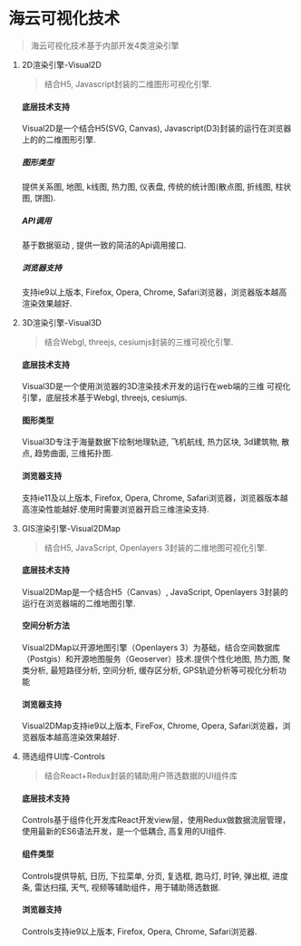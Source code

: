 # 海云可视化技术

> 海云可视化技术基于内部开发4类渲染引擎

1. 2D渲染引擎-Visual2D  
    
   > 结合H5, Javascript封装的二维图形可视化引擎.
     
   #### 底层技术支持   
   	Visual2D是一个结合H5(SVG, Canvas), Javascript(D3)封装的运行在浏览器上的的二维图形引擎.  
   ##### 图形类型
   提供关系图, 地图, k线图, 热力图, 仪表盘, 传统的统计图(散点图, 折线图, 柱状图, 饼图).  
   ##### API调用
   基于数据驱动 , 提供一致的简洁的Api调用接口.   
	##### 浏览器支持
	支持ie9以上版本, Firefox, Opera, Chrome, Safari浏览器，浏览器版本越高渲染效果越好.
	
2. 3D渲染引擎-Visual3D

	> 结合Webgl, threejs, cesiumjs封装的三维可视化引擎.
	
	#### 底层技术支持
	Visual3D是一个使用浏览器的3D渲染技术开发的运行在web端的三维 可视化引擎，底层技术基于Webgl, threejs, cesiumjs.
	#### 图形类型
	Visual3D专注于海量数据下绘制地理轨迹, 飞机航线, 热力区块, 3d建筑物, 散点, 趋势曲面, 三维拓扑图.
	#### 浏览器支持
	支持ie11及以上版本, Firefox, Opera, Chrome, Safari浏览器，浏览器版本越高渲染性能越好.使用时需要浏览器开启三维渲染支持.

3. GIS渲染引擎-Visual2DMap

   > 结合H5, JavaScript, Openlayers 3封装的二维地图可视化引擎.
   
   #### 底层技术支持
   Visual2DMap是一个结合H5（Canvas）, JavaScript, Openlayers 3封装的运行在浏览器端的二维地图引擎.
   #### 空间分析方法
   Visual2DMap以开源地图引擎（Openlayers 3）为基础，结合空间数据库（Postgis）和开源地图服务（Geoserver）技术.提供个性化地图, 热力图, 聚类分析, 最短路径分析, 空间分析, 缓存区分析, GPS轨迹分析等可视化分析功能
   #### 浏览器支持
   Visual2DMap支持ie9以上版本, FireFox, Chrome, Opera, Safari浏览器，浏览器版本越高渲染效果越好.
   
4. 筛选组件UI库-Controls

    > 结合React+Redux封装的辅助用户筛选数据的UI组件库
    
    #### 底层技术支持
    Controls基于组件化开发库React开发view层，使用Redux做数据流层管理，使用最新的ES6语法开发，是一个低耦合, 高复用的UI组件.
    #### 组件类型
    Controls提供导航, 日历, 下拉菜单, 分页, 复选框, 跑马灯, 时钟, 弹出框, 进度条, 雷达扫描, 天气, 视频等辅助组件，用于辅助筛选数据.
    #### 浏览器支持   
    Controls支持ie9以上版本, Firefox, Opera, Chrome, Safari浏览器.


